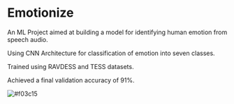 # Emotionize
An ML Project aimed at building a model for identifying human emotion from speech audio.

Using CNN Architecture for classification of emotion into seven classes.

Trained using RAVDESS and TESS datasets.

Achieved a final validation accuracy of 91%.

![#f03c15](https://user-images.githubusercontent.com/63662617/204026045-416ad07d-aee9-4499-82f5-4d8cc3161338.png)
